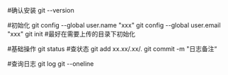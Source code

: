 #确认安装
git --version

#初始化
git config --global user.name "xxx"
git config --global user.email "xxx"
git init #最好在需要上传的目录下初始化

#基础操作
git status #查状态
git add xx.xx/.xx/.
git commit -m "日志备注“

#查询日志
git log
git --oneline